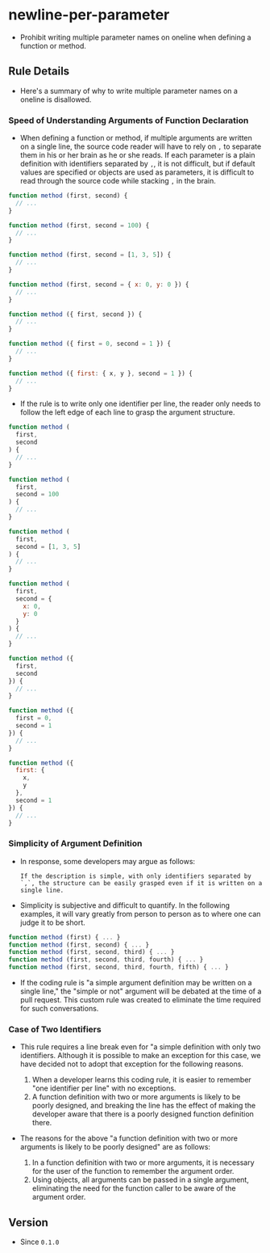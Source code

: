 # newline-per-parameter

* Prohibit writing multiple parameter names on oneline when defining a function or method.

## Rule Details

* Here's a summary of why to write multiple parameter names on a oneline is disallowed.

### Speed of Understanding Arguments of Function Declaration

* When defining a function or method, if multiple arguments are written on a single line, the source code reader will have to rely on `,` to separate them in his or her brain as he or she reads. If each parameter is a plain definition with identifiers separated by `,`, it is not difficult, but if default values are specified or objects are used as parameters, it is difficult to read through the source code while stacking `,` in the brain.

```js
function method (first, second) {
  // ...
}

function method (first, second = 100) {
  // ...
}

function method (first, second = [1, 3, 5]) {
  // ...
}

function method (first, second = { x: 0, y: 0 }) {
  // ...
}

function method ({ first, second }) {
  // ...
}

function method ({ first = 0, second = 1 }) {
  // ...
}

function method ({ first: { x, y }, second = 1 }) {
  // ...
}
```

* If the rule is to write only one identifier per line, the reader only needs to follow the left edge of each line to grasp the argument structure.

```js
function method (
  first,
  second
) {
  // ...
}

function method (
  first,
  second = 100
) {
  // ...
}

function method (
  first,
  second = [1, 3, 5]
) {
  // ...
}

function method (
  first,
  second = {
    x: 0,
    y: 0
  }
) {
  // ...
}

function method ({
  first,
  second
}) {
  // ...
}

function method ({
  first = 0,
  second = 1
}) {
  // ...
}

function method ({
  first: {
    x,
    y
  },
  second = 1
}) {
  // ...
}
```

### Simplicity of Argument Definition

* In response, some developers may argue as follows:
  ```
  If the description is simple, with only identifiers separated by `,`, the structure can be easily grasped even if it is written on a single line.
  ```

* Simplicity is subjective and difficult to quantify. In the following examples, it will vary greatly from person to person as to where one can judge it to be short.

```js
function method (first) { ... }
function method (first, second) { ... }
function method (first, second, third) { ... }
function method (first, second, third, fourth) { ... }
function method (first, second, third, fourth, fifth) { ... }
```

* If the coding rule is "a simple argument definition may be written on a single line," the "simple or not" argument will be debated at the time of a pull request. This custom rule was created to eliminate the time required for such conversations.

### Case of Two Identifiers

* This rule requires a line break even for "a simple definition with only two identifiers. Although it is possible to make an exception for this case, we have decided not to adopt that exception for the following reasons.
  1. When a developer learns this coding rule, it is easier to remember "one identifier per line" with no exceptions.
  1. A function definition with two or more arguments is likely to be poorly designed, and breaking the line has the effect of making the developer aware that there is a poorly designed function definition there.

* The reasons for the above "a function definition with two or more arguments is likely to be poorly designed" are as follows:
  1. In a function definition with two or more arguments, it is necessary for the user of the function to remember the argument order.
  1. Using objects, all arguments can be passed in a single argument, eliminating the need for the function caller to be aware of the argument order.

## Version

* Since `0.1.0`
